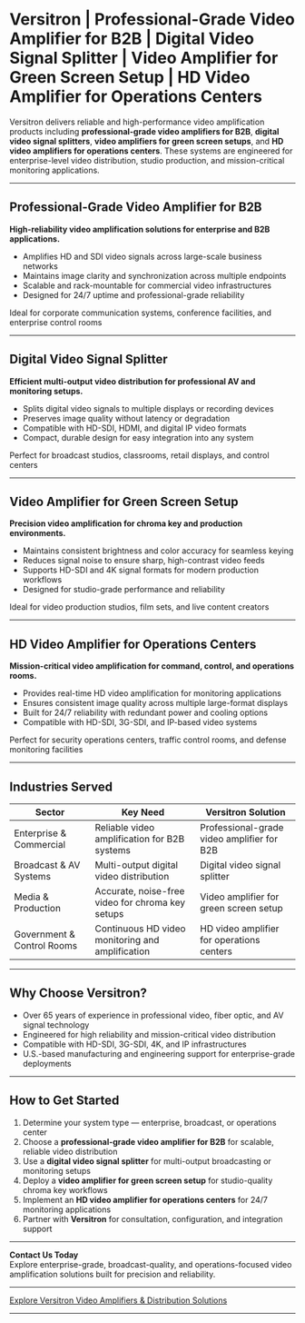 # Versitron | Professional-Grade Video Amplifier for B2B | Digital Video Signal Splitter | Video Amplifier for Green Screen Setup | HD Video Amplifier for Operations Centers

Versitron delivers reliable and high-performance video amplification products including **professional-grade video amplifiers for B2B**, **digital video signal splitters**, **video amplifiers for green screen setups**, and **HD video amplifiers for operations centers**. These systems are engineered for enterprise-level video distribution, studio production, and mission-critical monitoring applications.

---

## Professional-Grade Video Amplifier for B2B

**High-reliability video amplification solutions for enterprise and B2B applications.**

- Amplifies HD and SDI video signals across large-scale business networks  
- Maintains image clarity and synchronization across multiple endpoints  
- Scalable and rack-mountable for commercial video infrastructures  
- Designed for 24/7 uptime and professional-grade reliability  

Ideal for corporate communication systems, conference facilities, and enterprise control rooms

---

## Digital Video Signal Splitter

**Efficient multi-output video distribution for professional AV and monitoring setups.**

- Splits digital video signals to multiple displays or recording devices  
- Preserves image quality without latency or degradation  
- Compatible with HD-SDI, HDMI, and digital IP video formats  
- Compact, durable design for easy integration into any system  

Perfect for broadcast studios, classrooms, retail displays, and control centers

---

## Video Amplifier for Green Screen Setup

**Precision video amplification for chroma key and production environments.**

- Maintains consistent brightness and color accuracy for seamless keying  
- Reduces signal noise to ensure sharp, high-contrast video feeds  
- Supports HD-SDI and 4K signal formats for modern production workflows  
- Designed for studio-grade performance and reliability  

Ideal for video production studios, film sets, and live content creators

---

## HD Video Amplifier for Operations Centers

**Mission-critical video amplification for command, control, and operations rooms.**

- Provides real-time HD video amplification for monitoring applications  
- Ensures consistent image quality across multiple large-format displays  
- Built for 24/7 reliability with redundant power and cooling options  
- Compatible with HD-SDI, 3G-SDI, and IP-based video systems  

Perfect for security operations centers, traffic control rooms, and defense monitoring facilities

---

## Industries Served

| Sector                    | Key Need                                            | Versitron Solution                                              |
|----------------------------|-----------------------------------------------------|-----------------------------------------------------------------|
| Enterprise & Commercial    | Reliable video amplification for B2B systems        | Professional-grade video amplifier for B2B                      |
| Broadcast & AV Systems     | Multi-output digital video distribution             | Digital video signal splitter                                   |
| Media & Production         | Accurate, noise-free video for chroma key setups    | Video amplifier for green screen setup                          |
| Government & Control Rooms | Continuous HD video monitoring and amplification    | HD video amplifier for operations centers                       |

---

## Why Choose Versitron?

- Over 65 years of experience in professional video, fiber optic, and AV signal technology  
- Engineered for high reliability and mission-critical video distribution  
- Compatible with HD-SDI, 3G-SDI, 4K, and IP infrastructures  
- U.S.-based manufacturing and engineering support for enterprise-grade deployments  

---

## How to Get Started

1. Determine your system type — enterprise, broadcast, or operations center  
2. Choose a **professional-grade video amplifier for B2B** for scalable, reliable video distribution  
3. Use a **digital video signal splitter** for multi-output broadcasting or monitoring setups  
4. Deploy a **video amplifier for green screen setup** for studio-quality chroma key workflows  
5. Implement an **HD video amplifier for operations centers** for 24/7 monitoring applications  
6. Partner with **Versitron** for consultation, configuration, and integration support  

---

**Contact Us Today**  
Explore enterprise-grade, broadcast-quality, and operations-focused video amplification solutions built for precision and reliability.

---

[Explore Versitron Video Amplifiers & Distribution Solutions](https://www.versitron.com/collections/hd-sdi-video-distribution-amplifiers)

---
